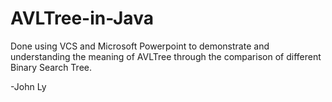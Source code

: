 # AVLTree-in-Java

Done using VCS and Microsoft Powerpoint to demonstrate and understanding the meaning of AVLTree through the comparison of different Binary Search Tree.

-John Ly
